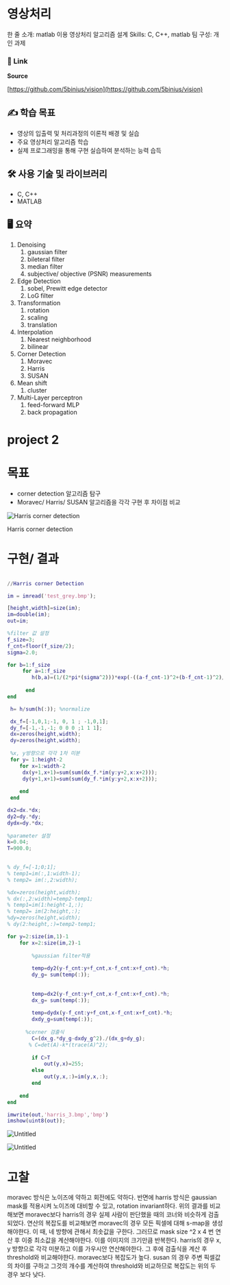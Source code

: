 # 영상처리

한 줄 소개: matlab 이용 영상처리 알고리즘 설계
Skills: C, C++, matlab
팀 구성: 개인 과제

### 🔗 Link

**Source**

[https://github.com/5binius/vision](https://github.com/5binius/vision)

## ✍️ 학습 목표

- 영상의 입출력 및 처리과정의 이론적 배경 및 실습
- 주요 영상처리 알고리즘 학습
- 실제 프로그래밍을 통해 구현 실습하여 분석하는 능력 습득

## 🛠 사용 기술 및 라이브러리

- C, C++
- MATLAB

## 🖥 요약

1. Denoising
    1. gaussian filter
    2. bileteral filter
    3. median filter
    4. subjective/ objective (PSNR) measurements
2. Edge Detection
    1. sobel, Prewitt edge detector
    2. LoG filter
3. Transformation
    1. rotation
    2. scaling
    3. translation
4. Interpolation
    1. Nearest neighborhood
    2. bilinear
5. Corner Detection
    1. Moravec
    2. Harris
    3. SUSAN
6. Mean shift
    1. cluster
7. Multi-Layer perceptron
    1. feed-forward MLP
    2. back propagation



# **project 2**

# 목표

- corner detection 알고리즘 탐구
- Moravec/ Harris/ SUSAN 알고리즘을 각각 구현 후 차이점 비교

![Harris corner detection](https://github.com/5binius/vision/blob/main/Untitled.png?raw=true)

Harris corner detection

# 구현/ 결과

```matlab

//Harris corner Detection 

im = imread('test_grey.bmp');

[height,width]=size(im);
im=double(im);
out=im;

%filter 값 설정
f_size=3;
f_cnt=floor(f_size/2);
sigma=2.0;

for b=1:f_size
     for a=1:f_size
        h(b,a)=(1/(2*pi*(sigma^2)))*exp(-((a-f_cnt-1)^2+(b-f_cnt-1)^2)/(2*(sigma^2)));
        
      end
end

 h= h/sum(h(:)); %normalize

 dx_f=[-1,0,1;-1, 0, 1 ; -1,0,1];
 dy_f=[-1,-1,-1; 0 0 0 ;1 1 1];
 dx=zeros(height,width);
 dy=zeros(height,width);
 
 %x, y방향으로 각각 1차 미분
 for y= 1:height-2  
    for x=1:width-2
     dx(y+1,x+1)=sum(sum(dx_f.*im(y:y+2,x:x+2)));
     dy(y+1,x+1)=sum(sum(dy_f.*im(y:y+2,x:x+2)));
       
    end
 end

dx2=dx.*dx;  
dy2=dy.*dy;
dydx=dy.*dx;
 
%parameter 설정
k=0.04;
T=900.0;
 

% dy_f=[-1;0;1];
% temp1=im(:,1:width-1);
% temp2= im(:,2:width);

%dx=zeros(height,width);
% dx(:,2:width)=temp2-temp1;
% temp1=im(1:height-1,:);
% temp2= im(2:height,:);
%dy=zeros(height,width);
% dy(2:height,:)=temp2-temp1;

for y=2:size(im,1)-1
    for x=2:size(im,2)-1
        
        %gaussian filter적용
       
        temp=dy2(y-f_cnt:y+f_cnt,x-f_cnt:x+f_cnt).*h;
        dy_g= sum(temp(:)); 
    
      
        temp=dx2(y-f_cnt:y+f_cnt,x-f_cnt:x+f_cnt).*h;
        dx_g= sum(temp(:)); 
        
        temp=dydx(y-f_cnt:y+f_cnt,x-f_cnt:x+f_cnt).*h;
        dxdy_g=sum(temp(:));
        
      %corner 검출식
        C=(dx_g.*dy_g-dxdy_g^2)./(dx_g+dy_g);
       % C=det(A)-k*(trace(A)^2);
        
        if C>T
            out(y,x)=255;
        else
            out(y,x,:)=im(y,x,:);
        end
        
    end
end

imwrite(out,'harris_3.bmp','bmp')
imshow(uint8(out));
```

![Untitled]( https://github.com/5binius/vision/blob/main/Untitled%202.png?raw=true)

![Untitled](https://github.com/5binius/vision/blob/main/Untitled%201.png?raw=true)


# 고찰

moravec 방식은 노이즈에 약하고 회전에도 약하다. 반면에 harris 방식은 gaussian mask를 적용시켜 노이즈에 대비할 수 있고, rotation invariant하다. 위의 결과를 비교해보면 moravec보다 harris의 경우 실제 사람이 판단했을 때의 코너와 비슷하게 검출되었다.
연산의 복잡도를 비교해보면 moravec의 경우 모든 픽셀에 대해 s-map을 생성해야한다. 이 때, 네 방향에 관해서 최솟값을 구한다. 그러므로 mask size ^2 x 4 번 연산 후 이중 최소값을 계산해야한다. 이를 이미지의 크기만큼 반복한다.
harris의 경우 x, y 방향으로 각각 미분하고 이를 가우시안 연산해야한다. 그 후에 검출식을 계산 후 threshold와 비교해야한다. moravec보다 복잡도가 높다.
susan 의 경우 주변 픽셀값의 차이를 구하고 그것의 개수를 계산하여 threshold와 비교하므로 복잡도는 위의 두 경우 보다 낮다.

